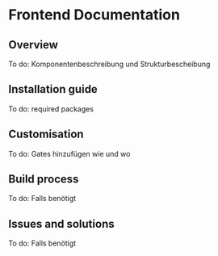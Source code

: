 # Frontend Documentation

## Overview
To do: Komponentenbeschreibung und Strukturbescheibung

## Installation guide
To do: required packages

## Customisation
To do: Gates hinzufügen wie und wo

## Build process
To do: Falls benötigt 

## Issues and solutions
To do: Falls benötigt